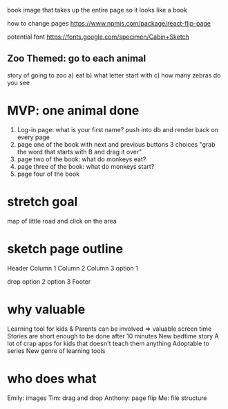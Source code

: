 book image that takes up the entire page so it looks like a book

how to change pages https://www.npmjs.com/package/react-flip-page

potential font https://fonts.google.com/specimen/Cabin+Sketch

## Zoo Themed: go to each animal 
story of going to zoo
a) eat
b) what letter start with
c) how many zebras do you see

# MVP: one animal done
1) Log-in page: what is your first name? push into db and render back on every page
2) page one of the book with next and previous buttons
3 choices "grab the word that starts with B and drag it over"
3) page two of the book: what do monkeys eat?
4) page three of the book: what do monkeys start?
5) page four of the book

# stretch goal
map of little road and click on the area

# sketch page outline
Header
Column 1   Column 2   Column 3
option 1    <p>       drop
option 2
option 3 
Footer <prev> <next>

# why valuable
Learning tool for kids & Parents can be involved => valuable screen time 
Stories are short enough to be done after 10 minutes
New bedtime story
A lot of crap apps for kids that doesn't teach them anything
Adoptable to series
New genre of learning tools

# who does what
Emily: images
Tim: drag and drop
Anthony: page flip
Me: file structure
